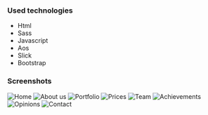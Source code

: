 ### Used technologies
- Html
- Sass
- Javascript
- Aos
- Slick
- Bootstrap
### Screenshots
![Home](https://github.com/Mrozv/proGamersWebsite/assets/112627216/9d3cda1f-cf90-432e-b083-de7ff4363aee)
![About us](https://github.com/Mrozv/proGamersWebsite/assets/112627216/5a22e29f-5acb-4430-b6d7-8540738c577d)
![Portfolio](https://github.com/Mrozv/proGamersWebsite/assets/112627216/6aaf4632-26a7-42dd-8f4e-7e7cdd5c7f1c)
![Prices](https://github.com/Mrozv/proGamersWebsite/assets/112627216/74638bbb-6982-4d2d-871b-01c95a6f8a85)
![Team](https://github.com/Mrozv/proGamersWebsite/assets/112627216/d91256c8-75e9-4682-ac60-d99f675d2981)
![Achievements](https://github.com/Mrozv/proGamersWebsite/assets/112627216/3be7cba0-b32f-4c3d-a404-d6345e80d604)
![Opinions](https://github.com/Mrozv/proGamersWebsite/assets/112627216/4eba2b22-d0e7-41fe-843a-df1aff93b09e)
![Contact](https://github.com/Mrozv/proGamersWebsite/assets/112627216/b51ce767-d65f-48a8-a603-f6cc3f59f504)
